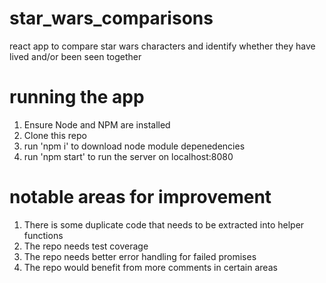 # star_wars_comparisons
react app to compare star wars characters and identify whether they have lived and/or been seen together

# running the app
1. Ensure Node and NPM are installed
2. Clone this repo
3. run 'npm i' to download node module depenedencies
4. run 'npm start' to run the server on localhost:8080

# notable areas for improvement
1. There is some duplicate code that needs to be extracted into helper functions
2. The repo needs test coverage
3. The repo needs better error handling for failed promises
4. The repo would benefit from more comments in certain areas
